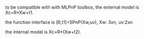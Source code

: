 to be compatible with with MLPnP toolbox, the external model is Xc=R*Xw+t1.

the function interface is [R,t1]=SPnP(Xw,uv),
Xw: 3xn, uv:2xn

the internal model is Xc=R*(Xw+t2).  
